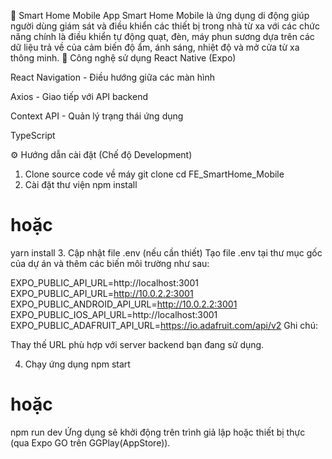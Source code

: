🏡 Smart Home Mobile App
Smart Home Mobile là ứng dụng di động giúp người dùng giám sát và điều khiển các thiết bị trong nhà từ xa với các chức năng chính là điều khiển tự động quạt, đèn, máy phun sương dựa trên các dữ liệu trả về của cảm biến độ ẩm, ánh sáng, nhiệt độ và mở cửa từ xa thông minh.
🚀 Công nghệ sử dụng
React Native (Expo)

React Navigation - Điều hướng giữa các màn hình

Axios - Giao tiếp với API backend

Context API - Quản lý trạng thái ứng dụng

TypeScript

⚙️ Hướng dẫn cài đặt (Chế độ Development)
1. Clone source code về máy
git clone [<link-repository>](https://github.com/thinhnguyen07022004/FE_SmartHome_Mobile.git)
cd FE_SmartHome_Mobile
2. Cài đặt thư viện
npm install
# hoặc
yarn install
3. Cập nhật file .env (nếu cần thiết)
Tạo file .env tại thư mục gốc của dự án và thêm các biến môi trường như sau:

EXPO_PUBLIC_API_URL=http://localhost:3001
EXPO_PUBLIC_API_URL=http://10.0.2.2:3001
EXPO_PUBLIC_ANDROID_API_URL=http://10.0.2.2:3001
EXPO_PUBLIC_IOS_API_URL=http://localhost:3001
EXPO_PUBLIC_ADAFRUIT_API_URL=https://io.adafruit.com/api/v2
Ghi chú:

Thay thế URL phù hợp với server backend bạn đang sử dụng.

4. Chạy ứng dụng
npm start
# hoặc
npm run dev
Ứng dụng sẽ khởi động trên trình giả lập hoặc thiết bị thực (qua Expo GO trên GGPlay(AppStore)).
